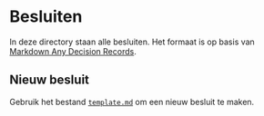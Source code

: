 # Besluiten

In deze directory staan alle besluiten. Het formaat is op basis van [Markdown Any Decision Records](https://adr.github.io/madr/).


## Nieuw besluit

Gebruik het bestand [`template.md`](template.md) om een nieuw besluit te maken.
